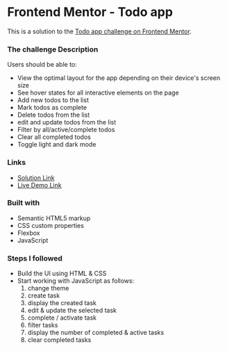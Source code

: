 # Frontend Mentor - Todo app

This is a solution to the [Todo app challenge on Frontend Mentor](https://www.frontendmentor.io/challenges/todo-app-Su1_KokOW).

### The challenge Description

Users should be able to:

- View the optimal layout for the app depending on their device's screen size
- See hover states for all interactive elements on the page
- Add new todos to the list
- Mark todos as complete
- Delete todos from the list
- edit and update todos from the list
- Filter by all/active/complete todos
- Clear all completed todos
- Toggle light and dark mode

### Links

- [Solution Link](https://www.frontendmentor.io/solutions/simple-todo-app-with-js-oop-5xH94icPLr)
- [Live Demo Link](https://emanradwan114.github.io/todoApp-OOP/)

### Built with

- Semantic HTML5 markup
- CSS custom properties
- Flexbox
- JavaScript

### Steps I followed

- Build the UI using HTML & CSS
- Start working with JavaScript as follows:
  1.  change theme
  2.  create task
  3.  display the created task
  4.  edit & update the selected task
  5.  complete / activate task
  6.  filter tasks
  7.  display the number of completed & active tasks
  8.  clear completed tasks
